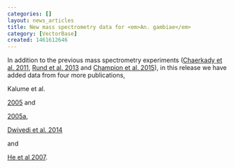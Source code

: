 ```yaml
---
categories: []
layout: news_articles
title: New mass spectrometry data for <em>An. gambiae</em>
category: [VectorBase]
created: 1461612646
---
```

In addition to the previous mass spectrometry experiments (<a href="http://www.ncbi.nlm.nih.gov/pubmed/21795387">Chaerkady et al. 2011</a>, <a href="http://www.ncbi.nlm.nih.gov/pubmed/23986098/">Rund et al. 2013</a> and <a href="https://www.vectorbase.org/dataset/champion-et-al-2015-anopheles-gambiae-mass-spec-peptides">Champion et al. 2015</a>), in this release we have added data from four more publications, 

Kalume et al. 

<a href="http://www.ncbi.nlm.nih.gov/pubmed/16171517">2005</a> and 

<a href="http://www.ncbi.nlm.nih.gov/pubmed/16127729">2005a</a>,

<a href="http://www.ncbi.nlm.nih.gov/pubmed/24937107">Dwivedi et al. 2014</a>

and

<a href="http://www.ncbi.nlm.nih.gov/pubmed/17244542">He et al 2007</a>. 
